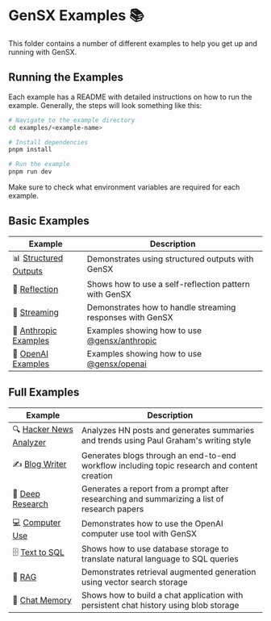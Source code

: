# GenSX Examples 📚

This folder contains a number of different examples to help you get up and running with GenSX.

## Running the Examples

Each example has a README with detailed instructions on how to run the example. Generally, the steps will look something like this:

```bash
# Navigate to the example directory
cd examples/<example-name>

# Install dependencies
pnpm install

# Run the example
pnpm run dev
```

Make sure to check what environment variables are required for each example.

## Basic Examples

| Example                                       | Description                                                                                              |
| --------------------------------------------- | -------------------------------------------------------------------------------------------------------- |
| 📊 [Structured Outputs](./structured-outputs) | Demonstrates using structured outputs with GenSX                                                         |
| 🔄 [Reflection](./reflection)                 | Shows how to use a self-reflection pattern with GenSX                                                    |
| 🌊 [Streaming](./streaming)                   | Demonstrates how to handle streaming responses with GenSX                                                |
| 🦾 [Anthropic Examples](./anthropic-examples) | Examples showing how to use [@gensx/anthropic](https://www.gensx.com/docs/component-reference/anthropic) |
| 🧠 [OpenAI Examples](./openai-examples)       | Examples showing how to use [@gensx/openai](https://www.gensx.com/docs/component-reference/openai)       |

## Full Examples

| Example                                           | Description                                                                                  |
| ------------------------------------------------- | -------------------------------------------------------------------------------------------- |
| 🔍 [Hacker News Analyzer](./hacker-news-analyzer) | Analyzes HN posts and generates summaries and trends using Paul Graham's writing style       |
| ✍️ [Blog Writer](./blog-writer)                   | Generates blogs through an end-to-end workflow including topic research and content creation |
| 🔬 [Deep Research](./deep-research)               | Generates a report from a prompt after researching and summarizing a list of research papers |
| 💻 [Computer Use](./openai-computer-use)          | Demonstrates how to use the OpenAI computer use tool with GenSX                              |
| 🗄️ [Text to SQL](./text-to-sql)                   | Shows how to use database storage to translate natural language to SQL queries               |
| 🔎 [RAG](./rag)                                   | Demonstrates retrieval augmented generation using vector search storage                      |
| 💬 [Chat Memory](./chat-memory)                   | Shows how to build a chat application with persistent chat history using blob storage        |
